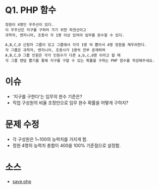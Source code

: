 # Q1. PHP 함수
```
정원이 4명인 우주선이 있다.
이 우주선은 지구를 구하러 가기 위한 파견선이고
과학자, 엔지니어, 조종사 각 1명 이상 있어야 임무를 완수할 수 있다.

A,B,C,D 신청자 그룹이 있고 그룹에서 각각 1명 씩 뽑아서 4명 정원을 채우려한다.
각 그룹은 과학자, 엔지니어, 조종사가 1명씩 전부 존재하며
A,B,C,D 그룹 인원은 각각 인원수가 다른 a,b,c,d명 이라고 할 때
각 그룹 랜덤 뽑기를 통해 지구를 구할 수 있는 확률을 구하는 PHP 함수를 작성해주세요.
```

# 이슈
- '지구를 구한다'는 임무의 완수 기준은?
- 직업 구성원의 비율 조정만으로 임무 완수 확률을 어떻게 구하지?

# 문제 수정
- 각 구성원은 1~100의 능력치를 가지게 함.
- 정원 4명의 능력치 총합이 400을 100% 기준점으로 설정함.

# 소스
- [save.php](save.php)
